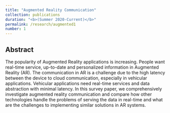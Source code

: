 ```yaml
---
title: "Augmented Reality Communication"
collection: publications
duration: "<b>(Summer 2020-Current)</b>"
permalink: /research/augmented1
number: 1
---
```


## Abstract

The popularity of Augmented Reality applications is increasing. People want real-time service, up-to-date and personalized information in Augmented Reality (AR). The communication in AR is a challenge due to the high latency between the device to cloud communication, especially in vehicular applications. Vehicular applications need real-time services and data abstraction with minimal latency. In this survey paper, we comprehensively investigate augmented reality communication and compare how other technologies handle the problems of serving the data in real-time and what are the challenges to implementing similar solutions in AR systems. 
